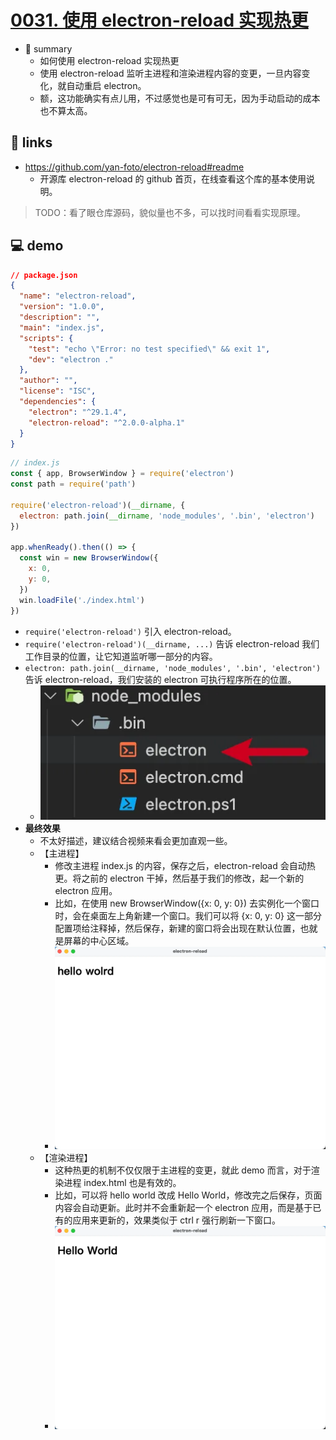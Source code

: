 # [0031. 使用 electron-reload 实现热更](https://github.com/Tdahuyou/electron/tree/main/0031.%20%E4%BD%BF%E7%94%A8%20electron-reload%20%E5%AE%9E%E7%8E%B0%E7%83%AD%E6%9B%B4)

- 📝 summary
  - 如何使用 electron-reload 实现热更
  - 使用 electron-reload 监听主进程和渲染进程内容的变更，一旦内容变化，就自动重启 electron。
  - 额，这功能确实有点儿用，不过感觉也是可有可无，因为手动启动的成本也不算太高。

## 🔗 links

- https://github.com/yan-foto/electron-reload#readme
  - 开源库 electron-reload 的 github 首页，在线查看这个库的基本使用说明。

> TODO：看了眼仓库源码，貌似量也不多，可以找时间看看实现原理。

## 💻 demo


```json
// package.json
{
  "name": "electron-reload",
  "version": "1.0.0",
  "description": "",
  "main": "index.js",
  "scripts": {
    "test": "echo \"Error: no test specified\" && exit 1",
    "dev": "electron ."
  },
  "author": "",
  "license": "ISC",
  "dependencies": {
    "electron": "^29.1.4",
    "electron-reload": "^2.0.0-alpha.1"
  }
}
```

```js
// index.js
const { app, BrowserWindow } = require('electron')
const path = require('path')

require('electron-reload')(__dirname, {
  electron: path.join(__dirname, 'node_modules', '.bin', 'electron')
})

app.whenReady().then(() => {
  const win = new BrowserWindow({
    x: 0,
    y: 0,
  })
  win.loadFile('./index.html')
})
```

- `require('electron-reload')` 引入 electron-reload。
- `require('electron-reload')(__dirname, ...)` 告诉 electron-reload 我们工作目录的位置，让它知道监听哪一部分的内容。
- `electron: path.join(__dirname, 'node_modules', '.bin', 'electron')` 告诉 electron-reload，我们安装的 electron 可执行程序所在的位置。
  - ![](md-imgs/2024-10-13-21-31-12.png)
- **最终效果**
  - 不太好描述，建议结合视频来看会更加直观一些。
  - 【主进程】
    - 修改主进程 index.js 的内容，保存之后，electron-reload 会自动热更。将之前的 electron 干掉，然后基于我们的修改，起一个新的 electron 应用。
    - 比如，在使用 new BrowserWindow({x: 0, y: 0}) 去实例化一个窗口时，会在桌面左上角新建一个窗口。我们可以将 {x: 0, y: 0} 这一部分配置项给注释掉，然后保存，新建的窗口将会出现在默认位置，也就是屏幕的中心区域。
    - ![](md-imgs/2024-10-13-21-31-51.png)
  - 【渲染进程】
    - 这种热更的机制不仅仅限于主进程的变更，就此 demo 而言，对于渲染进程 index.html 也是有效的。
    - 比如，可以将 hello world 改成 Hello World，修改完之后保存，页面内容会自动更新。此时并不会重新起一个 electron 应用，而是基于已有的应用来更新的，效果类似于 ctrl r 强行刷新一下窗口。
    - ![](md-imgs/2024-10-13-21-32-10.png)